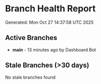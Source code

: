 # Branch Health Report
Generated: Mon Oct 27 14:37:58 UTC 2025

## Active Branches
- **main** - 13 minutes ago by Dashboard Bot

## Stale Branches (>30 days)
No stale branches found
